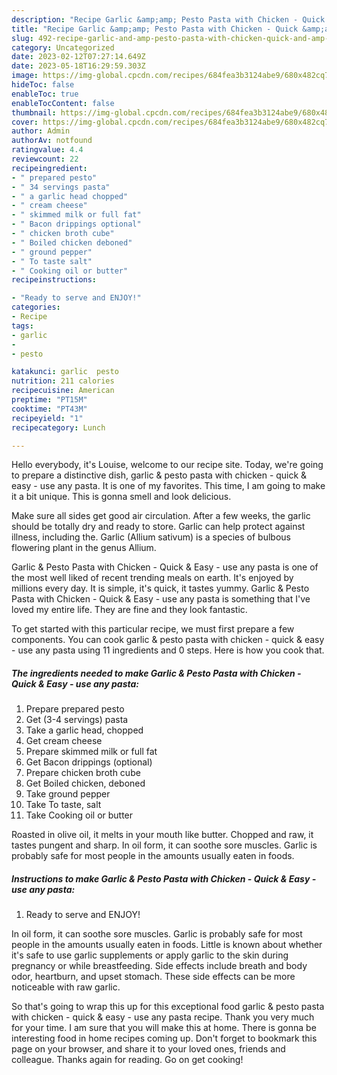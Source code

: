 ```yaml
---
description: "Recipe Garlic &amp;amp; Pesto Pasta with Chicken - Quick &amp;amp; Easy - use any pasta yang Delicious"
title: "Recipe Garlic &amp;amp; Pesto Pasta with Chicken - Quick &amp;amp; Easy - use any pasta yang Delicious"
slug: 492-recipe-garlic-and-amp-pesto-pasta-with-chicken-quick-and-amp-easy-use-any-pasta-yang-delicious
category: Uncategorized
date: 2023-02-12T07:27:14.649Z
date: 2023-05-18T16:29:59.303Z
image: https://img-global.cpcdn.com/recipes/684fea3b3124abe9/680x482cq70/garlic-pesto-pasta-with-chicken-quick-easy-use-any-pasta-recipe-main-photo.jpg
hideToc: false
enableToc: true
enableTocContent: false
thumbnail: https://img-global.cpcdn.com/recipes/684fea3b3124abe9/680x482cq70/garlic-pesto-pasta-with-chicken-quick-easy-use-any-pasta-recipe-main-photo.jpg
cover: https://img-global.cpcdn.com/recipes/684fea3b3124abe9/680x482cq70/garlic-pesto-pasta-with-chicken-quick-easy-use-any-pasta-recipe-main-photo.jpg
author: Admin
authorAv: notfound
ratingvalue: 4.4
reviewcount: 22
recipeingredient:
- " prepared pesto"
- " 34 servings pasta"
- " a garlic head chopped"
- " cream cheese"
- " skimmed milk or full fat"
- " Bacon drippings optional"
- " chicken broth cube"
- " Boiled chicken deboned"
- " ground pepper"
- " To taste salt"
- " Cooking oil or butter"
recipeinstructions:

- "Ready to serve and ENJOY!"
categories:
- Recipe
tags:
- garlic
- 
- pesto

katakunci: garlic  pesto 
nutrition: 211 calories
recipecuisine: American
preptime: "PT15M"
cooktime: "PT43M"
recipeyield: "1"
recipecategory: Lunch

---
```



Hello everybody, it's Louise, welcome to our recipe site. Today, we're going to prepare a distinctive dish, garlic &amp; pesto pasta with chicken - quick &amp; easy - use any pasta. It is one of my favorites. This time, I am going to make it a bit unique. This is gonna smell and look delicious.

Make sure all sides get good air circulation. After a few weeks, the garlic should be totally dry and ready to store. Garlic can help protect against illness, including the. Garlic (Allium sativum) is a species of bulbous flowering plant in the genus Allium.

Garlic &amp; Pesto Pasta with Chicken - Quick &amp; Easy - use any pasta is one of the most well liked of recent trending meals on earth. It's enjoyed by millions every day. It is simple, it's quick, it tastes yummy. Garlic &amp; Pesto Pasta with Chicken - Quick &amp; Easy - use any pasta is something that I've loved my entire life. They are fine and they look fantastic.


To get started with this particular recipe, we must first prepare a few components. You can cook garlic &amp; pesto pasta with chicken - quick &amp; easy - use any pasta using 11 ingredients and 0 steps. Here is how you cook that.

<!--inarticleads1-->

##### The ingredients needed to make Garlic &amp; Pesto Pasta with Chicken - Quick &amp; Easy - use any pasta:

1. Prepare  prepared pesto
1. Get  (3-4 servings) pasta
1. Take  a garlic head, chopped
1. Get  cream cheese
1. Prepare  skimmed milk or full fat
1. Get  Bacon drippings (optional)
1. Prepare  chicken broth cube
1. Get  Boiled chicken, deboned
1. Take  ground pepper
1. Take  To taste, salt
1. Take  Cooking oil or butter


Roasted in olive oil, it melts in your mouth like butter. Chopped and raw, it tastes pungent and sharp. In oil form, it can soothe sore muscles. Garlic is probably safe for most people in the amounts usually eaten in foods. 

<!--inarticleads2-->

##### Instructions to make Garlic &amp; Pesto Pasta with Chicken - Quick &amp; Easy - use any pasta:


1. Ready to serve and ENJOY!

In oil form, it can soothe sore muscles. Garlic is probably safe for most people in the amounts usually eaten in foods. Little is known about whether it&#39;s safe to use garlic supplements or apply garlic to the skin during pregnancy or while breastfeeding. Side effects include breath and body odor, heartburn, and upset stomach. These side effects can be more noticeable with raw garlic. 

So that's going to wrap this up for this exceptional food garlic &amp; pesto pasta with chicken - quick &amp; easy - use any pasta recipe. Thank you very much for your time. I am sure that you will make this at home. There is gonna be interesting food in home recipes coming up. Don't forget to bookmark this page on your browser, and share it to your loved ones, friends and colleague. Thanks again for reading. Go on get cooking!
